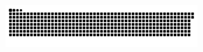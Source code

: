 <picture>
  <source media="(prefers-color-scheme: dark)" srcset="https://raw.githubusercontent.com/MarineHakobyan/MarineHakobyan/39dfa51c9fb7fe031b327d4f70de928f51b80ebd/github-contribution-grid-snake-dark.svg" />
  <source media="(prefers-color-scheme: light)" srcset="https://raw.githubusercontent.com/MarineHakobyan/MarineHakobyan/39dfa51c9fb7fe031b327d4f70de928f51b80ebd/github-contribution-grid-snake.svg" />
  <img alt="github-snake" src="https://raw.githubusercontent.com/MarineHakobyan/MarineHakobyan/39dfa51c9fb7fe031b327d4f70de928f51b80ebd/github-contribution-grid-snake-dark.svg" />
</picture>
